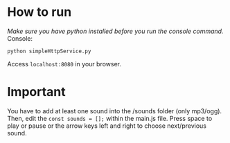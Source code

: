 # How to run
*Make sure you have python installed before you run the console command.*
Console:
```
python simpleHttpService.py
```
Access `localhost:8080` in your browser.

# Important
You have to add at least one sound into the /sounds folder (only mp3/ogg). Then, edit the `const sounds = [];` within the main.js file. Press space to play or pause or the arrow keys left and right to choose next/previous sound.
